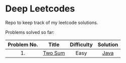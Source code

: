 # Deep Leetcodes

Repo to keep track of my leetcode solutions.

Problems solved so far:

| Problem No. |                       Title                       | Difficulty |     Solution      |
| :---------: | :-----------------------------------------------: | :--------: | :---------------: |
|     1.      | [Two Sum](https://leetcode.com/problems/two-sum/) |    Easy    | [Java](/1.TwoSum) |
